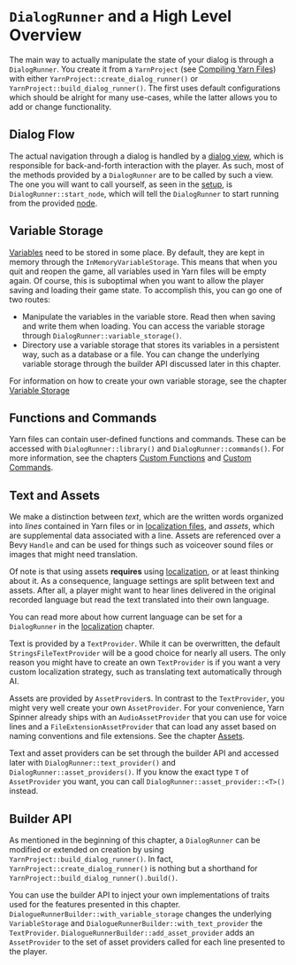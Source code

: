 # `DialogRunner` and a High Level Overview

The main way to actually manipulate the state of your dialog is through a `DialogRunner`.
You create it from a `YarnProject` (see [Compiling Yarn Files](compiling_yarn_files.md)) with either
`YarnProject::create_dialog_runner()` or `YarnProject::build_dialog_runner()`. 
The first uses default configurations which should be alright for many use-cases, 
while the latter allows you to add or change functionality.

## Dialog Flow

The actual navigation through a dialog is handled by a [dialog view](dialog_views.md), 
which is responsible for back-and-forth interaction with the player.
As such, most of the methods provided by a `DialogRunner` are to be called by such a view.
The one you will want to call yourself, as seen in the [setup](setup.md), is `DialogRunner::start_node`,
which will tell the `DialogRunner` to start running from the provided [node](../yarn_files/nodes.md).

## Variable Storage

[Variables](../yarn_files/variables.md) need to be stored in some place. By default, they are kept in memory through the `InMemoryVariableStorage`.
This means that when you quit and reopen the game, all variables used in Yarn files will be empty again. Of course, this is suboptimal when you want to allow
the player saving and loading their game state. To accomplish this, you can go one of two routes:

- Manipulate the variables in the variable store. Read then when saving and write them when loading.
You can access the variable storage through `DialogRunner::variable_storage()`.
- Directory use a variable storage that stores its variables in a persistent way, such as a database or a file.
You can change the underlying variable storage through the builder API discussed later in this chapter.

For information on how to create your own variable storage, see the chapter [Variable Storage](./variable_storage)

## Functions and Commands

Yarn files can contain user-defined functions and commands. These can be accessed with
`DialogRunner::library()` and `DialogRunner::commands()`. For more information, see the chapters [Custom Functions](custom_functions.md) 
and [Custom Commands](custom_commands.md).

## Text and Assets

We make a distinction between *text*, which are the written words organized into *lines* contained in Yarn files or in 
[localization files](localization.md), and *assets*, which are supplemental data associated with a line. 
Assets are referenced over a Bevy `Handle` and can be used for things such as voiceover sound files or images that might need translation.

Of note is that using assets **requires** using [localization](localization.md), or at least thinking about it.
As a consequence, language settings are split between text and assets. After all, a player might want to hear lines delivered in the original recorded language but read the text translated into their own language.

You can read more about how current language can be set for a `DialogRunner` in the [localization](localization.md) chapter.

Text is provided by a `TextProvider`. While it can be overwritten, the default `StringsFileTextProvider` will be a good choice for
nearly all users. The only reason you might have to create an own `TextProvider` is if you want a very custom localization strategy, such as
translating text automatically through AI.

Assets are provided by `AssetProvider`s. In contrast to the `TextProvider`, you might very well create your own `AssetProvider`. 
For your convenience, Yarn Spinner already ships with an `AudioAssetProvider` that you can use for voice lines and a `FileExtensionAssetProvider` 
that can load any asset based on naming conventions and file extensions. See the chapter [Assets](assets.md).

Text and asset providers can be set through the builder API and accessed later with `DialogRunner::text_provider()` and `DialogRunner::asset_providers()`. If you know the exact type `T` of `AssetProvider` you
want, you can call `DialogRunner::asset_provider::<T>()` instead.

## Builder API

As mentioned in the beginning of this chapter, a `DialogRunner` can be modified or extended on creation
by using `YarnProject::build_dialog_runner()`. In fact, `YarnProject::create_dialog_runner()` is nothing but a shorthand for `YarnProject::build_dialog_runner().build()`.

You can use the builder API to inject your own implementations of traits used for the features presented in this chapter.
`DialogueRunnerBuilder::with_variable_storage` changes the underlying `VariableStorage` and `DialogueRunnerBuilder::with_text_provider` the `TextProvider`.
`DialogueRunnerBuilder::add_asset_provider` adds an `AssetProvider` to the set of asset providers called for each line presented to the player.
